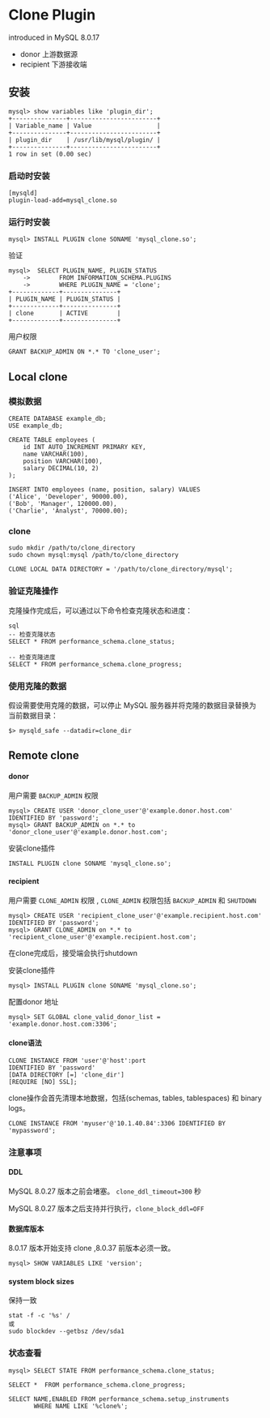 # Clone Plugin

introduced in MySQL 8.0.17

- donor 上游数据源 
- recipient 下游接收端
## 安装

```
mysql> show variables like 'plugin_dir';
+---------------+------------------------+
| Variable_name | Value                  |
+---------------+------------------------+
| plugin_dir    | /usr/lib/mysql/plugin/ |
+---------------+------------------------+
1 row in set (0.00 sec)

```

### 启动时安装
```
[mysqld]
plugin-load-add=mysql_clone.so
```

### 运行时安装
```
mysql> INSTALL PLUGIN clone SONAME 'mysql_clone.so';
```

验证
```
mysql>  SELECT PLUGIN_NAME, PLUGIN_STATUS
    ->        FROM INFORMATION_SCHEMA.PLUGINS
    ->        WHERE PLUGIN_NAME = 'clone';
+-------------+---------------+
| PLUGIN_NAME | PLUGIN_STATUS |
+-------------+---------------+
| clone       | ACTIVE        |
+-------------+---------------+
```

用户权限
```
GRANT BACKUP_ADMIN ON *.* TO 'clone_user';
```

## Local clone

### 模拟数据

```
CREATE DATABASE example_db;
USE example_db;

CREATE TABLE employees (
    id INT AUTO_INCREMENT PRIMARY KEY,
    name VARCHAR(100),
    position VARCHAR(100),
    salary DECIMAL(10, 2)
);

INSERT INTO employees (name, position, salary) VALUES
('Alice', 'Developer', 90000.00),
('Bob', 'Manager', 120000.00),
('Charlie', 'Analyst', 70000.00);
```

### clone 

```
sudo mkdir /path/to/clone_directory
sudo chown mysql:mysql /path/to/clone_directory
```

```
CLONE LOCAL DATA DIRECTORY = '/path/to/clone_directory/mysql';
```

###  验证克隆操作
克隆操作完成后，可以通过以下命令检查克隆状态和进度：

```
sql
-- 检查克隆状态
SELECT * FROM performance_schema.clone_status;

-- 检查克隆进度
SELECT * FROM performance_schema.clone_progress;
```
### 使用克隆的数据

假设需要使用克隆的数据，可以停止 MySQL 服务器并将克隆的数据目录替换为当前数据目录：
```
$> mysqld_safe --datadir=clone_dir
```

## Remote clone

#### donor 

用户需要 `BACKUP_ADMIN` 权限
```
mysql> CREATE USER 'donor_clone_user'@'example.donor.host.com' IDENTIFIED BY 'password';
mysql> GRANT BACKUP_ADMIN on *.* to 'donor_clone_user'@'example.donor.host.com';
```
安装clone插件
```
INSTALL PLUGIN clone SONAME 'mysql_clone.so';
```

#### recipient

用户需要 `CLONE_ADMIN` 权限 , `CLONE_ADMIN` 权限包括 `BACKUP_ADMIN` 和 `SHUTDOWN`

```
mysql> CREATE USER 'recipient_clone_user'@'example.recipient.host.com' IDENTIFIED BY 'password';
mysql> GRANT CLONE_ADMIN on *.* to 'recipient_clone_user'@'example.recipient.host.com';
```
在clone完成后，接受端会执行shutdown

安装clone插件
```
mysql> INSTALL PLUGIN clone SONAME 'mysql_clone.so';
```
配置donor 地址
```
mysql> SET GLOBAL clone_valid_donor_list = 'example.donor.host.com:3306';
```
#### clone语法
```
CLONE INSTANCE FROM 'user'@'host':port
IDENTIFIED BY 'password'
[DATA DIRECTORY [=] 'clone_dir']
[REQUIRE [NO] SSL];
```
clone操作会首先清理本地数据，包括(schemas, tables, tablespaces) 和 binary logs。

```
CLONE INSTANCE FROM 'myuser'@'10.1.40.84':3306 IDENTIFIED BY 'mypassword';
```

### 注意事项 
#### DDL

MySQL 8.0.27 版本之前会堵塞。 `clone_ddl_timeout=300` 秒

MySQL 8.0.27 版本之后支持并行执行，`clone_block_ddl=OFF` 

#### 数据库版本

 8.0.17 版本开始支持 clone ,8.0.37 前版本必须一致。

```
mysql> SHOW VARIABLES LIKE 'version';
```

####  system block sizes 

保持一致
```
stat -f -c '%s' /
或
sudo blockdev --getbsz /dev/sda1
```

### 状态查看

```
mysql> SELECT STATE FROM performance_schema.clone_status;
```

```
SELECT *  FROM performance_schema.clone_progress;
```

```
SELECT NAME,ENABLED FROM performance_schema.setup_instruments
       WHERE NAME LIKE '%clone%';
```

